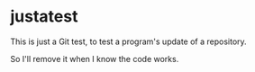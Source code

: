 justatest
=========

This is just a Git test, to test a program's update of a repository.

So I'll remove it when I know the code works.
